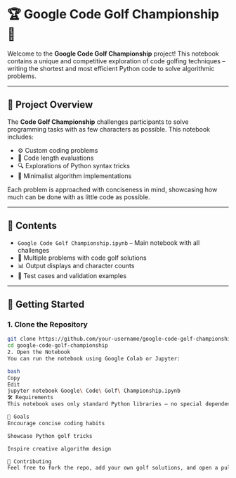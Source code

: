 # 🏆 Google Code Golf Championship 🧮

Welcome to the **Google Code Golf Championship** project! This notebook contains a unique and competitive exploration of code golfing techniques – writing the shortest and most efficient Python code to solve algorithmic problems.

---

## 📌 Project Overview

The **Code Golf Championship** challenges participants to solve programming tasks with as few characters as possible. This notebook includes:

- ⚙️ Custom coding problems
- 📏 Code length evaluations
- 🔍 Explorations of Python syntax tricks
- 🧠 Minimalist algorithm implementations

Each problem is approached with conciseness in mind, showcasing how much can be done with as little code as possible.

---

## 📂 Contents

- `Google Code Golf Championship.ipynb` – Main notebook with all challenges
- 🔢 Multiple problems with code golf solutions
- 📊 Output displays and character counts
- 🧪 Test cases and validation examples

---

## 🚀 Getting Started

### 1. Clone the Repository
```bash
git clone https://github.com/your-username/google-code-golf-championship.git
cd google-code-golf-championship
2. Open the Notebook
You can run the notebook using Google Colab or Jupyter:

bash
Copy
Edit
jupyter notebook Google\ Code\ Golf\ Championship.ipynb
🛠️ Requirements
This notebook uses only standard Python libraries – no special dependencies needed. Just launch it in any Python 3.x Jupyter environment.

🎯 Goals
Encourage concise coding habits

Showcase Python golf tricks

Inspire creative algorithm design

🤝 Contributing
Feel free to fork the repo, add your own golf solutions, and open a pull request with new shortest approaches!

